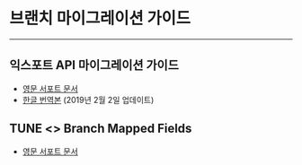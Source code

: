 # 브랜치 마이그레이션 가이드
---

## 익스포트 API 마이그레이션 가이드
* [영문 서포트 문서](https://support.branch.io/support/solutions/articles/6000216764-export-api-migration-guide)
* [한글 번역본](export-api-migration-guide-ko.md) (2019년 2월 2일 업데이트)

## TUNE <> Branch Mapped Fields
* [영문 서포트 문서](https://support.branch.io/support/solutions/articles/6000216765-tune-branch-mapped-fields)
